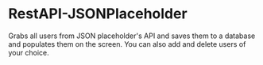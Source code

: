 # RestAPI-JSONPlaceholder
Grabs all users from JSON placeholder's API and saves them to a database and populates them on the screen. You can also add and delete users of your choice.

